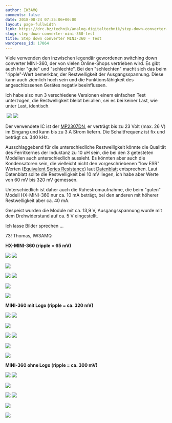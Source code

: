 ```yaml
---
author: IW3AMQ
comments: false
date: 2018-08-24 07:35:06+00:00
layout: page-fullwidth
link: https://drc.bz/technik/analog-digitaltechnik/step-down-converter-mini-360-test/
slug: step-down-converter-mini-360-test
title: Step down converter MINI-360 - Test
wordpress_id: 17064
---
```


Viele verwenden den inzwischen legendär gewordenen switching down converter MINI-360, der von vielen Online-Shops vertrieben wird. Es gibt auch hier "gute" und "schlechte". Bei den "schlechten" macht sich das beim "ripple"-Wert bemerkbar, der Restwelligkeit der Ausgangsspannung. Diese kann auch ziemlich hoch sein und die Funktionsfähigkeit des angeschlossenen Gerätes negativ beeinflussen.

Ich habe also nun 3 verschiedene Versionen einem einfachen Test unterzogen, die Restwelligkeit bleibt bei allen, sei es bei keiner Last, wie unter Last, identisch.


 ![](https://drc.bz/wp-content/uploads/2018/08/10-HX-MINI-360.jpg) ![](https://drc.bz/wp-content/uploads/2018/08/11-HX-MINI-360.jpg)


Der verwendete IC ist der [MP2307DN](http://pdf1.alldatasheet.com/datasheet-pdf/view/189149/MPS/MP2307DN.html), er verträgt bis zu 23 Volt (max. 26 V) im Eingang und kann bis zu 3 A Strom liefern. Die Schaltfrequenz ist fix und beträgt ca. 340 kHz.

Ausschlaggebend für die unterschiedliche Restwelligkeit könnte die Qualität des Ferritkernes der Induktanz zu 10 uH sein, die bei den 3 getesteten Modellen auch unterschiedlich aussieht. Es könnten aber auch die Kondensatoren sein, die vielleicht nicht den vorgeschriebenen "low ESR" Werten ([Equivalent Series Resistance](https://en.wikipedia.org/wiki/Equivalent_series_resistance)) laut [Datenblatt](http://pdf1.alldatasheet.com/datasheet-pdf/view/189149/MPS/MP2307DN.html) entsprechen. Laut Datenblatt sollte die Restwelligkeit bei 10 mV liegen, ich habe aber Werte von 60 mV bis 320 mV gemessen.

Unterschiedlich ist daher auch die Ruhestromaufnahme, die beim "guten" Modell HX-MINI-360 nur ca. 10 mA beträgt, bei den anderen mit höherer Restwelligkeit aber ca. 40 mA.

Gespeist wurden die Module mit ca. 13,9 V, Ausgangsspannung wurde mit dem Drehwiderstand auf ca. 5 V eingestellt.

Ich lasse Bilder sprechen ...

73! Thomas, IW3AMQ



**HX-MINI-360 (ripple = 65 mV)**

![](https://drc.bz/wp-content/uploads/2018/08/10-HX-MINI-360.jpg) ![](https://drc.bz/wp-content/uploads/2018/08/11-HX-MINI-360.jpg)

![](https://drc.bz/wp-content/uploads/2018/08/12-HX-MINI-360-1024x699.jpg)

![](https://drc.bz/wp-content/uploads/2018/08/14-HX-MINI-360-1024x576.jpg) ![](https://drc.bz/wp-content/uploads/2018/08/13-HX-MINI-360-1024x576.jpg)

![](https://drc.bz/wp-content/uploads/2018/08/15-HX-MINI-360-1024x758.jpg)

![](https://drc.bz/wp-content/uploads/2018/08/16-HX-MINI-360-1024x576.jpg)



**MINI-360 mit Logo (ripple = ca. 320 mV)**

![](https://drc.bz/wp-content/uploads/2018/08/20-MINI-360_CloneA.jpg) ![](https://drc.bz/wp-content/uploads/2018/08/21-MINI-360_CloneA.jpg)

![](https://drc.bz/wp-content/uploads/2018/08/23-MINI-360_CloneA-1024x905.jpg)

![](https://drc.bz/wp-content/uploads/2018/08/24-MINI-360_CloneA-1024x576.jpg) ![](https://drc.bz/wp-content/uploads/2018/08/33-MINI-360_CloneB-1024x576.jpg)

![](https://drc.bz/wp-content/uploads/2018/08/25-MINI-360_CloneA-1024x753.jpg)

![](https://drc.bz/wp-content/uploads/2018/08/26-MINI-360_CloneA-1024x576.jpg)



**MINI-360 ohne Logo (ripple = ca. 300 mV)**

![](https://drc.bz/wp-content/uploads/2018/08/30-MINI-360_CloneB.jpg) ![](https://drc.bz/wp-content/uploads/2018/08/31-MINI-360_CloneB-1024x629.jpg)

![](https://drc.bz/wp-content/uploads/2018/08/32-MINI-360_CloneB-1024x749.jpg)

![](https://drc.bz/wp-content/uploads/2018/08/34-MINI-360_CloneB-1024x576.jpg) ![](https://drc.bz/wp-content/uploads/2018/08/22-MINI-360_CloneA-1024x576.jpg)

![](https://drc.bz/wp-content/uploads/2018/08/35-MINI-360_CloneB-1024x705.jpg)

![](https://drc.bz/wp-content/uploads/2018/08/36-MINI-360_CloneB-1024x576.jpg)



